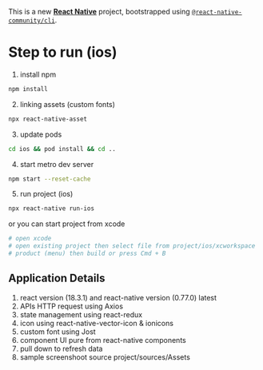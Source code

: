 This is a new [**React Native**](https://reactnative.dev) project, bootstrapped using [`@react-native-community/cli`](https://github.com/react-native-community/cli).

# Step to run (ios)
1. install npm
```sh
npm install
```
2. linking assets (custom fonts)
```sh
npx react-native-asset
```
3. update pods
```sh
cd ios && pod install && cd ..
```
4. start metro dev server
```sh
npm start --reset-cache
```
5. run project (ios)
```sh
npx react-native run-ios
```
or you can start project from xcode
```sh
# open xcode
# open existing project then select file from project/ios/xcworkspace
# product (menu) then build or press Cmd + B 
```
## Application Details
1. react version (18.3.1) and react-native version (0.77.0) latest
2. APIs HTTP request using Axios
3. state management using react-redux
4. icon using react-native-vector-icon & ionicons
5. custom font using Jost
6. component UI pure from react-native components
7. pull down to refresh data
8. sample screenshoot source project/sources/Assets
